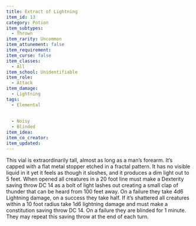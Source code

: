 ```yaml
---
title: Extract of Lightning
item_id: 13
category: Potion
item_subtypes:
  - Thrown
item_rarity: Uncommon
item_attunement: false
item_requirement:
item_curse: false
item_classes:
  - All
item_school: Unidentifiable
item_role:
  - Attack
item_damage:
  - Lightning
tags:
  - Elemental
  
  
  - Noisy
  - Blinded
item_idea:
item_co_creator:
item_updated:
---
```


This vial is extraordinarily tall, almost as long as a man’s forearm. It’s capped with a flat metal stopper etched in a fractal pattern. It has no visible liquid in it yet it feels as though it sloshes, and it produces a dim light out to 5 feet.
When opened all creatures in a 20 foot line must make a Dexterity saving throw DC 14 as a bolt of light lashes out creating a small clap of thunder that can be heard from 100 feet away. On a failure they take 4d6 Lightning damage, on a success they take half.
If it’s shattered all creatures within a 10 foot radius take 1d6 lightning damage and must make a constitution saving throw DC 14. On a failure they are blinded for 1 minute. They may repeat this saving throw at the end of each turn.
